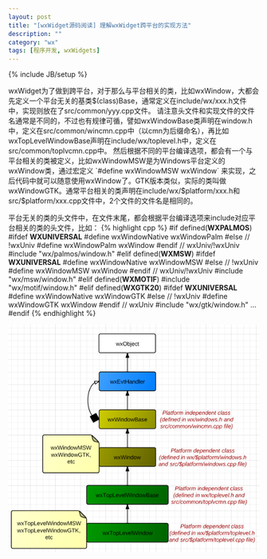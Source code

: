```yaml
---
layout: post
title: "[wxWidget源码阅读] 理解wxWidget跨平台的实现方法"
description: ""
category: "wx"
tags: [程序开发, wxWidgets]
---
```

{% include JB/setup %}

wxWidget为了做到跨平台，对于那么与平台相关的类，比如wxWindow，大都会先定义一个平台无关的基类$(class)Base，通常定义在include/wx/xxx.h文件中，实现则放在了src/common/yyy.cpp文件。  
请注意头文件和实现文件的文件名通常是不同的，不过也有规律可循，譬如wxWindowBase类声明在window.h中，定义在src/common/wincmn.cpp中（以cmn为后缀命名），再比如wxTopLevelWindowBase声明在include/wx/toplevel.h中，定义在src/common/toplvcmn.cpp中。  
然后根据不同的平台编译选项，都会有一个与平台相关的类被定义，比如wxWindowMSW是为Windows平台定义的wxWindow类，通过宏定义  
`#define wxWindowMSW wxWindow`  
来实现，之后代码中就可以随意使用wxWindow了。GTK版本类似，实际的类叫做wxWindowGTK。通常平台相关的类声明在include/wx/$platform/xxx.h和src/$platform/xxx.cpp文件中，2个文件的文件名是相同的。  

平台无关的类的头文件中，在文件末尾，都会根据平台编译选项来include对应平台相关的类的头文件，比如：
{% highlight cpp %}
#if defined(__WXPALMOS__)
    #ifdef __WXUNIVERSAL__
        #define wxWindowNative wxWindowPalm
    #else // !wxUniv
        #define wxWindowPalm wxWindow
    #endif // wxUniv/!wxUniv
    #include "wx/palmos/window.h"
#elif defined(__WXMSW__)
    #ifdef __WXUNIVERSAL__
        #define wxWindowNative wxWindowMSW
    #else // !wxUniv
        #define wxWindowMSW wxWindow
    #endif // wxUniv/!wxUniv
    #include "wx/msw/window.h"
#elif defined(__WXMOTIF__)
    #include "wx/motif/window.h"
#elif defined(__WXGTK20__)
    #ifdef __WXUNIVERSAL__
        #define wxWindowNative wxWindowGTK
    #else // !wxUniv
        #define wxWindowGTK wxWindow
    #endif // wxUniv
    #include "wx/gtk/window.h"
...
#endif
{% endhighlight %}

![](/assets/image/1345812204_8623.png)
